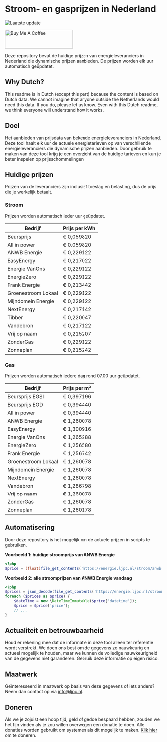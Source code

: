 # Stroom- en gasprijzen in Nederland

![Laatste update](https://img.shields.io/badge/laatste%20update-2025--03--19%2015%3A00%20CET-brightgreen)

<a href="https://www.buymeacoffee.com/Lars-" target="_blank"><img src="https://cdn.buymeacoffee.com/buttons/v2/default-orange.png" alt="Buy Me A Coffee" height="60" style="height: 60px !important;width: 217px !important;" ></a>

Deze repository bevat de huidige prijzen van energieleveranciers in Nederland die dynamische prijzen aanbieden. De prijzen worden elk uur automatisch geüpdatet.

## Why Dutch?

This readme is in Dutch (except this part) because the content is based on Dutch data. We cannot imagine that anyone outside the Netherlands would need this data. If you do, please let us know. Even with this Dutch readme, we think
everyone will understand how it works.

## Doel

Het aanbieden van prijsdata van bekende energieleveranciers in Nederland. Deze tool haalt elk uur de actuele energietarieven op van verschillende energieleveranciers die dynamische prijzen aanbieden. Door gebruik te maken van deze tool
krijg je een overzicht van de huidige tarieven en kun je beter inspelen op prijsschommelingen.

## Huidige prijzen

Prijzen van de leveranciers zijn inclusief toeslag en belasting, dus de prijs die je werkelijk betaalt.

### Stroom

Prijzen worden automatisch ieder uur geüpdatet.

 Bedrijf | Prijs per kWh 
---------|---------------
Beursprijs | € 0,059820
All in power | € 0,059820
ANWB Energie | € 0,229122
EasyEnergy | € 0,217022
Energie VanOns | € 0,229122
EnergieZero | € 0,229122
Frank Energie | € 0,213442
Groenestroom Lokaal | € 0,229122
Mijndomein Energie | € 0,229122
NextEnergy | € 0,217142
Tibber | € 0,220047
Vandebron | € 0,217122
Vrij op naam | € 0,215207
ZonderGas | € 0,229122
Zonneplan | € 0,215242


### Gas

Prijzen worden automatisch iedere dag rond 07.00 uur geüpdatet.

 Bedrijf | Prijs per m³ 
---------|--------------
Beursprijs EGSI | € 0,397196
Beursprijs EOD | € 0,394440
All in power | € 0,394440
ANWB Energie | € 1,260078
EasyEnergy | € 1,300916
Energie VanOns | € 1,265288
EnergieZero | € 1,256580
Frank Energie | € 1,256742
Groenestroom Lokaal | € 1,260078
Mijndomein Energie | € 1,260078
NextEnergy | € 1,260078
Vandebron | € 1,286798
Vrij op naam | € 1,260078
ZonderGas | € 1,260078
Zonneplan | € 1,260178


## Automatisering

Door deze repository is het mogelijk om de actuele prijzen in scripts te gebruiken.

**Voorbeeld 1: huidige stroomprijs van ANWB Energie**

```php
<?php
$price = (float)file_get_contents('https://energie.ljpc.nl/stroom/anwb-energie-nu.txt');

```

**Voorbeeld 2: alle stroomprijzen van ANWB Energie vandaag**

```php
<?php
$prices = json_decode(file_get_contents('https://energie.ljpc.nl/stroom/all-in-power-vandaag.json'),true);
foreach ($prices as $price) {
    $dateTime = new \DateTimeImmutable($price['datetime']);
    $price = $price['price'];
    // ...
}
```

## Actualiteit en betrouwbaarheid

Houd er rekening mee dat de informatie in deze tool alleen ter referentie wordt verstrekt. We doen ons best om de gegevens zo nauwkeurig en actueel mogelijk te houden, maar we kunnen de volledige nauwkeurigheid van de gegevens niet
garanderen. Gebruik deze informatie op eigen risico.

## Maatwerk

Geïnteresseerd in maatwerk op basis van deze gegevens of iets anders? Neem dan contact op
via [info@ljpc.nl](mailto:info@ljpc.nl?subject=Energie%20prijzen).

## Doneren

Als we je zojuist een hoop tijd, geld of gedoe bespaard hebben, zouden we het fijn vinden als je zou willen overwegen een
donatie te doen. Alle donaties worden gebruikt om systemen als dit mogelijk te
maken. [Klik hier](https://www.buymeacoffee.com/Lars-) om te doneren.
